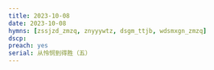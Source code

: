 ```yaml
---
title: 2023-10-08
date: 2023-10-08
hymns: [zssjzd_zmzq, znyyywtz, dsgm_ttjb, wdsmxgn_zmzq]
dscp:  
preach: yes
serial: 从怜悯到得胜（五）
---
```


